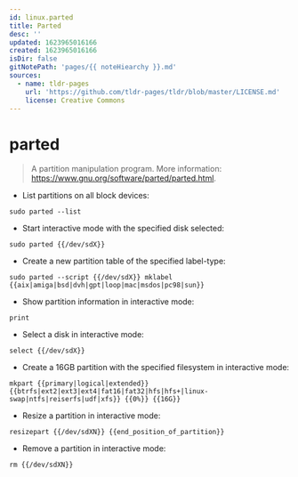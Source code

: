 ```yaml
---
id: linux.parted
title: Parted
desc: ''
updated: 1623965016166
created: 1623965016166
isDir: false
gitNotePath: 'pages/{{ noteHiearchy }}.md'
sources:
  - name: tldr-pages
    url: 'https://github.com/tldr-pages/tldr/blob/master/LICENSE.md'
    license: Creative Commons
---
```

# parted

> A partition manipulation program.
> More information: <https://www.gnu.org/software/parted/parted.html>.

- List partitions on all block devices:

`sudo parted --list`

- Start interactive mode with the specified disk selected:

`sudo parted {{/dev/sdX}}`

- Create a new partition table of the specified label-type:

`sudo parted --script {{/dev/sdX}} mklabel {{aix|amiga|bsd|dvh|gpt|loop|mac|msdos|pc98|sun}}`

- Show partition information in interactive mode:

`print`

- Select a disk in interactive mode:

`select {{/dev/sdX}}`

- Create a 16GB partition with the specified filesystem in interactive mode:

`mkpart {{primary|logical|extended}} {{btrfs|ext2|ext3|ext4|fat16|fat32|hfs|hfs+|linux-swap|ntfs|reiserfs|udf|xfs}} {{0%}} {{16G}}`

- Resize a partition in interactive mode:

`resizepart {{/dev/sdXN}} {{end_position_of_partition}}`

- Remove a partition in interactive mode:

`rm {{/dev/sdXN}}`

